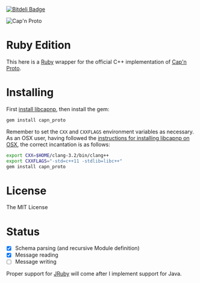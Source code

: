[![Bitdeli Badge](https://d2weczhvl823v0.cloudfront.net/cstrahan/capnp-ruby/trend.png)](https://bitdeli.com/free "Bitdeli Badge")

![Cap'n Proto][logo]

# Ruby Edition

This here is a [Ruby][ruby] wrapper for the official C++ implementation of [Cap'n Proto][capnp].

# Installing

First [install libcapnp][libcapnp-install], then install the gem:

```bash
gem install capn_proto
```

Remember to set the `CXX` and `CXXFLAGS` environment variables as necessary. As an OSX user, having followed the [instructions for installing libcapnp on OSX][libcapnp-install], the correct incantation is as follows:

```bash
export CXX=$HOME/clang-3.2/bin/clang++
export CXXFLAGS="-std=c++11 -stdlib=libc++"
gem install capn_proto
```

# License

The MIT License

# Status

- [x] Schema parsing (and recursive Module definition)
- [x] Message reading
- [ ] Message writing

Proper support for [JRuby][jruby] will come after I implement support for Java.

[logo]: https://raw.github.com/cstrahan/capnp-ruby/master/media/captain_proto_small.png "Cap'n Proto"
[ruby]: http://www.ruby-lang.org/ "Ruby"
[capnp]: http://kentonv.github.io/capnproto/ "Cap'n Proto"
[jruby]: http://jruby.org/ "JRuby"
[libcapnp-install]: http://kentonv.github.io/capnproto/install.html "Installing Cap'n Proto"
[mit-license]: http://opensource.org/licenses/MIT "MIT License"
